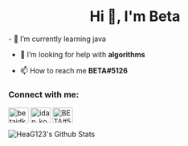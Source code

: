 <h1 align="center">Hi 👋, I'm Beta</h1>
- 🌱 I’m currently learning java

- 🤝 I’m looking for help with **algorithms**

- 📫 How to reach me **BETA#5126**

<h3 align="left">Connect with me:</h3>
<p align="left">
<a href="https://twitter.com/betaidk" target="blank"><img align="center" src="https://raw.githubusercontent.com/rahuldkjain/github-profile-readme-generator/master/src/images/icons/Social/twitter.svg" alt="betaidk" height="30" width="40" /></a>
<a href="https://instagram.com/idan_koblik" target="blank"><img align="center" src="https://raw.githubusercontent.com/rahuldkjain/github-profile-readme-generator/master/src/images/icons/Social/instagram.svg" alt="idan_koblik" height="30" width="40" /></a>
<a href="https://discord.gg/CKNZmvUN" target="blank"><img align="center" src="https://raw.githubusercontent.com/rahuldkjain/github-profile-readme-generator/master/src/images/icons/Social/discord.svg"  alt="BETA#5126" height="30" width="40" /></a>
</p>


<img align="left" alt="HeaG123's Github Stats" src="https://camo.githubusercontent.com/80f5b60bfbfae58f9c655d5104ef93325e8b958a7dcf2b95ab630b8aecb9252c/68747470733a2f2f6769746875622d726561646d652d73746174732e76657263656c2e6170702f6170693f757365726e616d653d486561473132332673686f775f69636f6e733d7472756526686964655f626f726465723d7472756526636f756e745f707269766174653d74727565267468656d653d64726163756c61" data-canonical-src="https://github-readme-stats.vercel.app/api?username=HeaG123&amp;show_icons=true&amp;hide_border=true&amp;count_private=true&amp;theme=dracula" style="max-width: 100%;">
